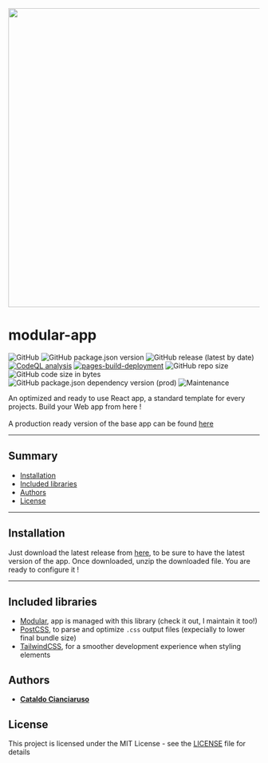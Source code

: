 <div align="center">
<img width="600px" alt="" src="https://user-images.githubusercontent.com/47371276/154864017-c76d2925-10c7-4f72-9fa1-75b612c1fd0b.png" />
</div>
  
# modular-app

![GitHub](https://img.shields.io/github/license/CianciarusoCataldo/modular-app?color=dark&label=%20license) 
![GitHub package.json version](https://img.shields.io/github/package-json/v/CianciarusoCataldo/modular-app?label=Latest%20version)
![GitHub release (latest by date)](https://img.shields.io/github/v/release/CianciarusoCataldo/modular-app?label=Stable%20release)
[![CodeQL analysis](https://github.com/CianciarusoCataldo/modular-app/actions/workflows/codeql-analysis.yml/badge.svg)](https://github.com/CianciarusoCataldo/modular-app/actions/workflows/codeql-analysis.yml)
[![pages-build-deployment](https://github.com/CianciarusoCataldo/modular-app/actions/workflows/pages/pages-build-deployment/badge.svg)](https://github.com/CianciarusoCataldo/modular-app/actions/workflows/pages/pages-build-deployment)
![GitHub repo size](https://img.shields.io/github/repo-size/CianciarusoCataldo/modular-app)
![GitHub code size in bytes](https://img.shields.io/github/languages/code-size/CianciarusoCataldo/modular-app?label=Code%20size) 
![GitHub package.json dependency version (prod)](https://img.shields.io/github/package-json/dependency-version/CianciarusoCataldo/modular-app/react?label=React%20version)
![Maintenance](https://img.shields.io/maintenance/yes/2022?label=Maintanined)

An optimized and ready to use React app, a standard template for every projects. Build your Web app from here ! 
<br><br>A production ready version of the base app can be found [here](https://cianciarusocataldo.github.io/modular-app/)

* * *

## Summary

-   [Installation](#installation)
-   [Included libraries](#included-libraries)
-   [Authors](#authors)
-   [License](#license)

* * *

## Installation

Just download the latest release from [here](https://api.github.com/repos/cianciarusocataldo/modular-app/zipball), to be sure to have the latest version of the app. Once downloaded, unzip the downloaded file. You are ready to configure it !

* * *

## Included libraries

-   [Modular](https://github.com/CianciarusoCataldo/modular), app is managed with this library (check it out, I maintain it too!)
-   [PostCSS](https://postcss.org/), to parse and optimize `.css` output files (expecially to lower final bundle size)
-   [TailwindCSS](https://tailwindcss.com/), for a smoother development experience when styling elements

## Authors

-   [**Cataldo Cianciaruso**](https://github.com/CianciarusoCataldo)

## License

This project is licensed under the MIT License - see the [LICENSE](LICENSE) file for details

